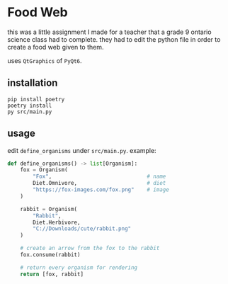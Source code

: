 # Food Web
this was a little assignment I made for a teacher that a grade 9 ontario science class had to complete. they had to edit the python file in order to create a food web given to them.

uses `QtGraphics` of `PyQt6`.

## installation
```shell
pip install poetry
poetry install
py src/main.py
```

## usage
edit `define_organisms` under `src/main.py`. example:

```py
def define_organisms() -> list[Organism]:
    fox = Organism(
        "Fox",                              # name
        Diet.Omnivore,                      # diet
        "https://fox-images.com/fox.png"    # image
    )

    rabbit = Organism(
        "Rabbit",
        Diet.Herbivore,
        "C://Downloads/cute/rabbit.png"
    )

    # create an arrow from the fox to the rabbit
    fox.consume(rabbit)

    # return every organism for rendering
    return [fox, rabbit]
```
